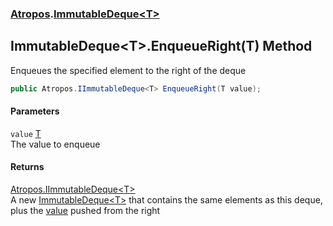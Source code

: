 ### [Atropos](./Atropos.md 'Atropos').[ImmutableDeque&lt;T&gt;](./ImmutableDeque-T-.md 'Atropos.ImmutableDeque&lt;T&gt;')
## ImmutableDeque&lt;T&gt;.EnqueueRight(T) Method
Enqueues the specified element to the right of the deque  
```csharp
public Atropos.IImmutableDeque<T> EnqueueRight(T value);
```
#### Parameters
<a name='Atropos-ImmutableDeque-T--EnqueueRight(T)-value'></a>
`value` [T](./ImmutableDeque-T-.md#Atropos-ImmutableDeque-T--T 'Atropos.ImmutableDeque&lt;T&gt;.T')  
The value to enqueue  
  
#### Returns
[Atropos.IImmutableDeque&lt;](./IImmutableDeque-T-.md 'Atropos.IImmutableDeque&lt;T&gt;')[T](./ImmutableDeque-T-.md#Atropos-ImmutableDeque-T--T 'Atropos.ImmutableDeque&lt;T&gt;.T')[&gt;](./IImmutableDeque-T-.md 'Atropos.IImmutableDeque&lt;T&gt;')  
A new [ImmutableDeque&lt;T&gt;](./ImmutableDeque-T-.md 'Atropos.ImmutableDeque&lt;T&gt;') that contains the same elements as this deque, plus the [value](#Atropos-ImmutableDeque-T--EnqueueRight(T)-value 'Atropos.ImmutableDeque&lt;T&gt;.EnqueueRight(T).value') pushed from the right  
